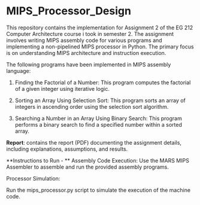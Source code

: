 # MIPS_Processor_Design
This repository contains the implementation for Assignment 2 of the EG 212 Computer Architecture course i took in semester 2. The assignment involves writing MIPS assembly code for various programs and implementing a non-pipelined MIPS processor in Python. The primary focus is on understanding MIPS architecture and instruction execution.

The following programs have been implemented in MIPS assembly language:

1. Finding the Factorial of a Number:
This program computes the factorial of a given integer using iterative logic.

2. Sorting an Array Using Selection Sort:
This program sorts an array of integers in ascending order using the selection sort algorithm.

3. Searching a Number in an Array Using Binary Search:
This program performs a binary search to find a specified number within a sorted array.


**Report**: contains the report (PDF) documenting the assignment details, including explanations, assumptions, and results.


**Instructions to Run - **
Assembly Code Execution: Use the MARS MIPS Assembler to assemble and run the provided assembly programs.

Processor Simulation:

Run the mips_processor.py script to simulate the execution of the machine code. 
